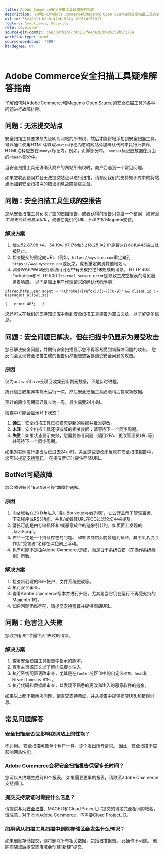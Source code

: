 ```yaml
---
title: Adobe Commerce安全扫描工具疑难解答指南
description: 了解如何对Adobe Commerce和Magento Open Source的安全扫描工具的各种问题进行故障排除。
exl-id: 35e18a11-bda9-47eb-924a-1095f4f01017
feature: Compliance, Security
role: Developer
source-git-commit: c6e338fb33477ab107fe4de382b485339b57275a
workflow-type: tm+mt
source-wordcount: '909'
ht-degree: 0%

---
```


# Adobe Commerce安全扫描工具疑难解答指南

了解如何对Adobe Commerce和Magento Open Source的安全扫描工具的各种问题进行故障排除。

## 问题：无法提交站点

安全扫描工具要求您先证明对网站的所有权，然后才能将域添加到安全扫描工具。 可以通过使用HTML注释或`<meta>`标记向您的网站添加确认代码来执行此操作。 HTML注释应放在`<body>`标记内，例如，页脚部分中。 `<meta>`标记应放置在页面的`<head>`部分中。

当安全扫描工具无法确认商户的网站所有权时，商户会遇到一个常见问题。

如果您收到错误并且无法提交站点以进行扫描，请参阅我们的支持知识库中的将站点添加到安全扫描中的[错误消息](/help/troubleshooting/miscellaneous/error-message-adding-site-into-security-scan.md)故障排除文章。

## 问题：安全扫描工具生成的空报告

您从安全扫描工具获取了空的扫描报告，或者获得的报告只包含一个错误，如&#x200B;*安全工具无法访问基本URL*，或者在提供的URL *上找不到* Magento安装。

### 解决方案

1. 检查52.87.98.44、34.196.167.176和3.218.25.102 IP是否未在80和443端口处被阻止。
1. 检查提交的重定向URL（例如，`https://mystore.com`重定向到`https://www.mystore.com`或反之，或者重定向到其他域名）。
1. 调查WAF/Web服务器访问日志中有关被拒绝/未完成的请求。 HTTP 403 `Forbidden`和HTTP 500 `Internal server error`是导致生成空报表的常见服务器响应。 以下是阻止用户代理请求的确认代码示例：

```code block
if(req.http.user-agent ~ "(Chrome|Firefox)/[1-7][0-9]" && client.ip !~ useragent_allowlist)

{   error 403;   }
```

您还可以在我们的支持知识库中看到[安全扫描工具报告为空白](/help/troubleshooting/miscellaneous/the-security-scan-tool-report-is-blank.md)文章，以了解更多信息。

## 问题：安全问题已解决，但在扫描中仍显示为易受攻击

您已解决安全问题，并期待安全扫描显示您不再容易受到新解决问题的攻击。 您反而会发现安全扫描生成的报告仍然报告您容易遭受安全问题的攻击。

### 原因

仅为`active`和`live`云项目收集云实例元数据，不是实时进程。

统计信息收集脚本每天运行一次，然后安全扫描工具必须稍后提取新数据。

预计的同步周期延迟最长为一周，最少需要24小时。

检查中可能会显示以下状态：

1. **通过**：安全扫描工具已扫描您更新的数据并批准更改。
1. **未知**：安全扫描工具还没有域的相关数据；请等待下一个同步周期。
1. **失败**：如果状态显示失败，您需要修复问题（启用2FA、更改管理员URL等）并等待下一个同步周期。

如果对实例进行更改后已过去24小时，并且这些更改未反映在安全扫描报告中，您可以[提交支持票证](/help/help-center-guide/help-center/magento-help-center-user-guide.md#submit-ticket)。 在提交票证时提供存储URL。

## BotNet可疑故障

您会收到有关“BotNet可疑”故障的通知。

### 原因

1. 商店域名在2019年进入“潜在BotNet参与者列表”，它公开显示了管理面板、下载程序或RSS功能，并且/或者其URL在CC过滤论坛中被提及。
1. 警报可能是由存储损坏和/或恶意软件的迹象引起的，如页面上发现的JavaScript。
1. 它不一定是一个持续存在的问题。 如果该商店此前曾遭到破坏，其主机名仍会作为“受害者”名称在深色网上浮动。
1. 也有可能不是由Adobe Commerce造成，而是由于系统受损（在操作系统级别）所致。

### 解决方案

1. 检查新创建的SSH帐户、文件系统更改等。
1. 执行安全审查。
1. 查看Adobe Commerce版本并进行升级，尤其是当它仍在运行不再受支持的Magento 1时。
1. 如果问题仍然存在，请[提交支持票证](/help/help-center-guide/help-center/magento-help-center-user-guide.md#submit-ticket)并提供商店URL。

## 问题：危害注入失败

您收到有关“泄露注入”失败的错误。

### 解决方案

1. 查看安全扫描工具报告中指示的脚本。
1. 查看主页源正文以了解内联脚本注入。
1. 执行系统配置更改审查，尤其是在`footer`分区值中的自定义`HTML head`和`Miscellaneous HTML`。
1. 执行代码和数据库审查，以发现不熟悉的更改和注入的恶意软件的迹象。

如果以上都不能解决问题，请[提交支持票证](/help/help-center-guide/help-center/magento-help-center-user-guide.md#submit-ticket)，并从报告中提供商店URL和错误消息。

## 常见问题解答

### 安全扫描是否会影响我网站上的性能？

不适用。 安全扫描可像单个用户一样，逐个发出所有请求。 因此，安全扫描不应影响网站性能。

### Adobe Commerce会将安全扫描报告保留多长时间？

您可以从终端生成前10个报表。 如果需要更早的报表，请联系Adobe Commerce支持部门。

### 提交支持票证时需要什么信息？

请提供与为[安全扫描](https://experienceleague.adobe.com/en/docs/experience-cloud-kcs/kbarticles/ka-26357)、MAGEID和Cloud Project_ID提交的域名完全相同的域名。 请注意，对于本地Adobe Commerce，不需要Cloud Project_ID。

### 如果我从扫描工具扫描中删除存储区会发生什么情况？

如果删除存储提交，则将删除所有相关数据，包括扫描报告。 此操作不可逆。 删除商店域后提交商店域会创建“新建”提交。
